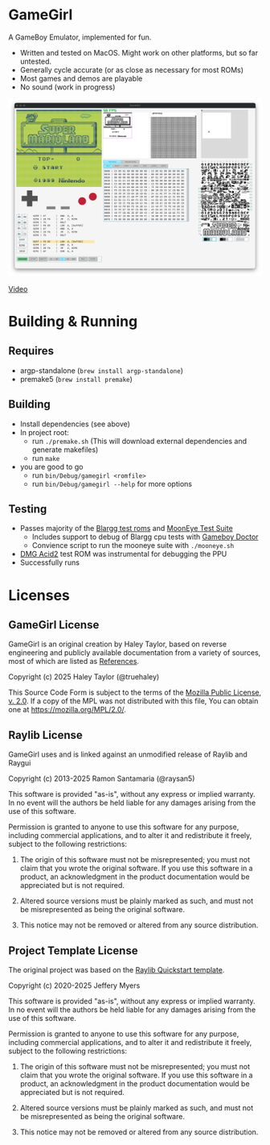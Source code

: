 # GameGirl

A GameBoy Emulator, implemented for fun.

* Written and tested on MacOS.  Might work on other platforms, but so far untested.
* Generally cycle accurate (or as close as necessary for most ROMs)
* Most games and demos are playable
* No sound (work in progress)

![Screenshot](resources/images/gamegirl_screenshot.png)

[Video](resources/images/gamegirl_movie.mov)

# Building & Running

## Requires
* argp-standalone (`brew install argp-standalone`)
* premake5 (`brew install premake`)

## Building
* Install dependencies (see above)
* In project root:
    * run `./premake.sh`  (This will download external dependencies and generate makefiles)
    * run `make`
* you are good to go
    * run `bin/Debug/gamegirl <romfile>`
    * run `bin/Debug/gamegirl --help` for more options

## Testing
* Passes majority of the [Blargg test roms](https://github.com/retrio/gb-test-roms) and [MoonEye Test Suite](https://github.com/Gekkio/mooneye-test-suite)
    * Includes support to debug of Blargg cpu tests with [Gameboy Doctor](https://github.com/robert/gameboy-doctor)
    * Convience script to run the mooneye suite with `./mooneye.sh`
* [DMG Acid2](https://github.com/mattcurrie/dmg-acid2) test ROM was instrumental for debugging the PPU
* Successfully runs

# Licenses

## GameGirl License
GameGirl is an original creation by Haley Taylor, based on reverse engineering and publicly
available documentation from a variety of sources, most of which are listed
as [References](reference/reference.md).

Copyright (c) 2025 Haley Taylor (@truehaley)

This Source Code Form is subject to the terms of the [Mozilla Public License, v. 2.0](LICENSE).
If a copy of the MPL was not distributed with this
file, You can obtain one at https://mozilla.org/MPL/2.0/.

## Raylib License
GameGirl uses and is linked against an unmodified release of Raylib and Raygui

Copyright (c) 2013-2025 Ramon Santamaria (@raysan5)

This software is provided "as-is", without any express or implied warranty. In no event
will the authors be held liable for any damages arising from the use of this software.

Permission is granted to anyone to use this software for any purpose, including commercial
applications, and to alter it and redistribute it freely, subject to the following restrictions:

  1. The origin of this software must not be misrepresented; you must not claim that you
  wrote the original software. If you use this software in a product, an acknowledgment
  in the product documentation would be appreciated but is not required.

  2. Altered source versions must be plainly marked as such, and must not be misrepresented
  as being the original software.

  3. This notice may not be removed or altered from any source distribution.

## Project Template License
The original project was based on the [Raylib Quickstart template](https://github.com/raylib-extras/raylib-quickstart).

Copyright (c) 2020-2025 Jeffery Myers

This software is provided "as-is", without any express or implied warranty. In no event
will the authors be held liable for any damages arising from the use of this software.

Permission is granted to anyone to use this software for any purpose, including commercial
applications, and to alter it and redistribute it freely, subject to the following restrictions:

  1. The origin of this software must not be misrepresented; you must not claim that you
  wrote the original software. If you use this software in a product, an acknowledgment
  in the product documentation would be appreciated but is not required.

  2. Altered source versions must be plainly marked as such, and must not be misrepresented
  as being the original software.

  3. This notice may not be removed or altered from any source distribution.
